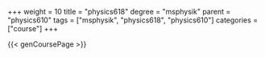 +++
weight = 10
title = "physics618"
degree = "msphysik"
parent = "physics610"
tags = ["msphysik", "physics618", "physics610"]
categories = ["course"]
+++

{{< genCoursePage >}}

